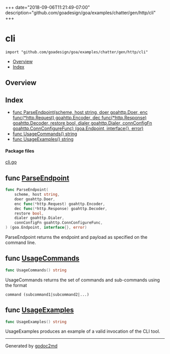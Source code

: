 +++
date="2018-09-06T11:21:49-07:00"
description="github.com/goadesign/goa/examples/chatter/gen/http/cli"
+++


# cli
`import "github.com/goadesign/goa/examples/chatter/gen/http/cli"`

* [Overview](#pkg-overview)
* [Index](#pkg-index)

## <a name="pkg-overview">Overview</a>



## <a name="pkg-index">Index</a>
* [func ParseEndpoint(scheme, host string, doer goahttp.Doer, enc func(*http.Request) goahttp.Encoder, dec func(*http.Response) goahttp.Decoder, restore bool, dialer goahttp.Dialer, connConfigFn goahttp.ConnConfigureFunc) (goa.Endpoint, interface{}, error)](#ParseEndpoint)
* [func UsageCommands() string](#UsageCommands)
* [func UsageExamples() string](#UsageExamples)


#### <a name="pkg-files">Package files</a>
[cli.go](/src/github.com/goadesign/goa/examples/chatter/gen/http/cli/cli.go) 





## <a name="ParseEndpoint">func</a> [ParseEndpoint](/src/target/cli.go?s=908:1171#L39)
``` go
func ParseEndpoint(
    scheme, host string,
    doer goahttp.Doer,
    enc func(*http.Request) goahttp.Encoder,
    dec func(*http.Response) goahttp.Decoder,
    restore bool,
    dialer goahttp.Dialer,
    connConfigFn goahttp.ConnConfigureFunc,
) (goa.Endpoint, interface{}, error)
```
ParseEndpoint returns the endpoint and payload as specified on the command
line.



## <a name="UsageCommands">func</a> [UsageCommands](/src/target/cli.go?s=528:555#L26)
``` go
func UsageCommands() string
```
UsageCommands returns the set of commands and sub-commands using the format


	command (subcommand1|subcommand2|...)



## <a name="UsageExamples">func</a> [UsageExamples](/src/target/cli.go?s=696:723#L32)
``` go
func UsageExamples() string
```
UsageExamples produces an example of a valid invocation of the CLI tool.








- - -
Generated by [godoc2md](https://godoc.org/github.com/davecheney/godoc2md)
